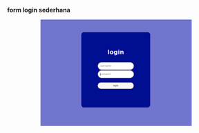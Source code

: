 
<b>form login sederhana</b>


<p align="center">
    <img src="img/img.png" width="350" title="preview">
</p>
